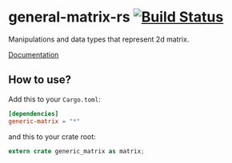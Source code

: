 # general-matrix-rs [![Build Status](https://travis-ci.org/gifnksm/generic-matrix-rs.svg)](https://travis-ci.org/gifnksm/generic-matrix-rs)

Manipulations and data types that represent 2d matrix.

[Documentation](http://gifnksm.github.io/generic-matrix-rs)

## How to use?

Add this to your `Cargo.toml`:

```toml
[dependencies]
generic-matrix = "*"
```

and this to your crate root:

```rust
extern crate generic_matrix as matrix;
```
